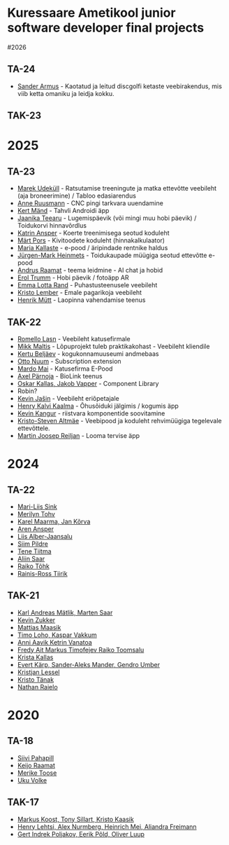 # Kuressaare Ametikool junior software developer final projects

#2026

## TA-24
- [Sander Armus](https://github.com/SanderArmus/DiscFinder) - Kaotatud ja leitud discgolfi ketaste veebirakendus, mis viib ketta omaniku ja leidja kokku. 

## TAK-23

# 2025

## TA-23
- [Marek Udeküll](https://github.com/udekas/horseriding_homepage/wiki) - Ratsutamise treeningute ja matka ettevõtte veebileht (aja broneerimine) / Tabloo edasiarendus  
- [Anne Ruusmann](https://github.com/Anne-dot/finalProject) - CNC pingi tarkvara uuendamine  
- [Kert Mänd](https://github.com/1kert/Endproject) - Tahvli Androidi äpp
- [Jaanika Teearu](https://github.com/JaanikaT/final_project) - Lugemispäevik (või mingi muu hobi päevik) / Toidukorvi hinnavõrdlus
- [Katrin Ansper](https://github.com/AnsperKatrin/Aiahoid.ee/wiki) - Koerte treenimisega seotud koduleht
- [Märt Pors](https://github.com/Mart357/TA-23-Final-Project) - Kivitoodete koduleht (hinnakalkulaator)
- [Maria Kallaste](https://github.com/mariakallaste/loputoo_ideed/) - e-pood / äripindade rentnike haldus
- [Jürgen-Mark Heinmets]() - Toidukaupade müügiga seotud ettevõtte e-pood
- [Andrus Raamat](https://github.com/araamat/TA-23-Final-Project/wiki) - teema leidmine - AI chat ja hobid
- [Erol Trumm]() - Hobi päevik / fotoäpp AR
- [Emma Lotta Rand](https://github.com/emmalotta/u-teenused) - Puhastusteenusele veebileht
- [Kristo Lember]() - Emale pagarikoja veebileht  
- [Henrik Mütt](https://github.com/henrikmutt/lopuToo) - Laopinna vahendamise teenus  

## TAK-22
- [Romello Lasn](https://github.com/RomelloLasn/Endproject) - Veebileht katusefirmale
- [Mikk Maltis](https://github.com/MikkMaltis/Final-project) - Lõpuprojekt tuleb praktikakohast - Veebileht kliendile
- [Kertu Beljäev](https://github.com/Kertu2011/final-project) - kogukonnamuuseumi andmebaas
- [Otto Nuum](https://github.com/Ottonuum/Extension) - Subscription extension
- [Mardo Mai](https://github.com/mardomai/lopuprojekt) - Katusefirma E-Pood
- [Axel Pärnoja](https://github.com/conjurs/cautious) - BioLink teenus
- [Oskar Kallas, Jakob Vapper](https://github.com/TiitPriit/ComponentLibrary) - Component Library
- Robin?
- [Kevin Jašin](https://github.com/KevinJasin/Final-project) - Veebileht eriõpetajale
- [Henry Kalvi Kaalma](https://github.com/Beeak/flight-app) - Õhusõiduki jälgimis / kogumis äpp
- [Kevin Kangur](https://github.com/KevinKangur/PC-Part-Suggester) - riistvara komponentide soovitamine  
- [Kristo-Steven Altmäe](https://github.com/StevenAltmae/Final-project) - Veebipood ja koduleht rehvimüügiga tegelevale ettevõttele.
- [Martin Joosep Reiljan](https://github.com/Joosepi/kennel-app) - Looma tervise äpp

# 2024

## TA-22
 - [Mari-Liis Sink](https://github.com/mariliis01/TA-22-final-Mari-Liis-Sink)  
 - [Merilyn Tohv](https://github.com/merilyntohv/MerilynTohv-final-TA22)  
 - [Karel Maarma, Jan Kõrva](https://github.com/avrokj/BT_Scoreboard/)  
 - [Aren Ansper](https://github.com/Aren4A/ArenAnsper-final-TA-22)  
 - [Liis Alber-Jaansalu](https://github.com/LiisAlber/Liis-Alber-Jaansalu-TA22-final)  
 - [Siim Pildre](https://github.com/siimpildre/SiimPildre-final-TA22)  
 - [Tene Tiitma](https://github.com/tenetiitma/TeneTiitma-final-TA22)  
 - [Aliin Saar](https://github.com/aliinS/AjaHaldur)  
 - [Raiko Tõhk](https://github.com/Raikotohk1/lopuprojekt)  
 - [Rainis-Ross Tiirik](https)  

## TAK-21
 - [Karl Andreas Mätlik,	Marten Saar](https://github.com/aliinS/AjaHaldur)  
 - [Kevin Zukker](https://github.com/eritirammus/Loputoo)  
 - [Mattias Maasik](httpst)  
 - [Timo Loho, Kaspar Vakkum](https://github.com/FluffyQuake/Loputoo)  
 - [Anni Aavik	Ketrin Vanatoa](https://github.com/KetrinV/colorblind-people-app)  
 - [Fredy Ait	Markus Timofejev	Raiko Toomsalu](https://github.com/freduard/l6putoo-laravel)  
 - [Krista Kallas](http)  
 - [Evert Kärp, Sander-Aleks Mander, Gendro Umber](https://github.com/sander-aleks/Loputoo)  
 - [Kristjan Lessel](httpuprojekt)  
 - [Kristo Tänak](httjekt)  
 - [Nathan Raielo](https://github.com/N4thanT/VR_project)  


# 2020

## TA-18
- [Siivi Pahapill](https://github.com/Siivi/GoogleMapsAPI)
- [Keijo Raamat](https://github.com/keijoraamat/kypsetaja-toolaud)
- [Merike Toose](https://github.com/Merike11/Raamat)
- [Uku Volke](https://github.com/ukuvolke/L6put-)

## TAK-17
- [Markus Koost, Tony Sillart, Kristo Kaasik](https://github.com/markuskoost/UE4Lopuprojekt)
- [Henry Lehtsi, Alex Nurmberg, Heinrich Mei, Aliandra Freimann](https://github.com/HenrysHub/veebileht)
- [Gert Indrek Poljakov, Eerik Põld, Oliver Luup](https://github.com/doggolord/1-bit-Hero)
